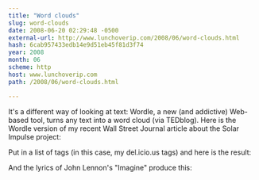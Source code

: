 ```yaml
---
title: "Word clouds"
slug: word-clouds
date: 2008-06-20 02:29:48 -0500
external-url: http://www.lunchoverip.com/2008/06/word-clouds.html
hash: 6cab957433edb14e9d51eb45f81d3f74
year: 2008
month: 06
scheme: http
host: www.lunchoverip.com
path: /2008/06/word-clouds.html

---
```


It's a different way of looking at text: Wordle, a new (and addictive) Web-based tool, turns any text into a word cloud (via TEDblog). Here is the Wordle version of my recent Wall Street Journal article about the Solar Impulse project:








Put in a list of tags (in this case, my del.icio.us tags) and here is the result:








And the lyrics of John Lennon's "Imagine" produce this:







  

